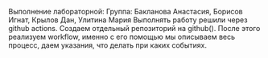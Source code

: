 Выполнение лабораторной:
Группа: Бакланова Анастасия, Борисов Игнат, Крылов Дан, Улитина Мария
Выполнять работу решили через github actions. Создаем отдельный репозиторий на github(). После этого реализуем workflow, именно с его помощью мы описываем весь процесс, даем указания, что делать при каких событиях.
